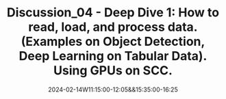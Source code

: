 ---
type: discussion
date: 2024-02-14W11:15:00-12:05&&15:35:00-16:25
title: "Discussion_04 - Deep Dive 1:\ How to read, load, and process data. (Examples on Object Detection, Deep Learning on Tabular Data). Using GPUs on SCC."
tldr: "Closer look into how to handle data in Pytorch. With examples on how to create and use custom datasets for Object Detection and Tabular Data. Using and monitoring GPUs on SCC to speed up your models."
thumbnail: /static_files/presentations/boston-univ-small.gif
hide_from_announcments: true
---